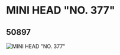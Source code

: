 # MINI HEAD "NO. 377"
## 50897
![MINI HEAD "NO. 377"](https://lc-www-live-s.legocdn.com/media/bricks/5/2/4238601.jpg)